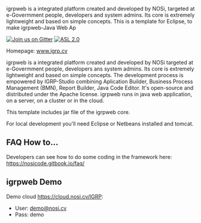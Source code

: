 igrpweb is a integrated platform created and developed by NOSi, targeted at e-Govermment people, developers and system admins. Its core is extremely lightweight and based on simple concepts. This is a template for Eclipse, to make igrpweb-Java Web Ap


[![Join us on Gitter](https://badges.gitter.im/igrpweb/template.svg)](https://gitter.im/igrpweb/template?utm_source=badge&utm_medium=badge&utm_campaign=pr-badge)
[![ASL 2.0](https://img.shields.io/hexpm/l/plug.svg)](https://github.com/NOSiCode-CV/IGRP-Java-Template-Eclipse/blob/master/README.md)

Homepage: www.igrp.cv

igrpweb is a integrated platform created and developed by NOSi targeted at e-Govermment people, developers ans system admins. Its core is extremely lightweight and based on simple concepts. The development process is empowered by IGRP-Studio combining Aplication Builder, Business Process Management (BMN), Report Builder, Java Code Editor. It's open-source and distributed under the Apache license. igrpweb runs in java web application, on a server, on a cluster or in the cloud.

This template includes jar file of the igrpweb core. 

For local development you'll need Eclipse or Netbeans installed and tomcat. 

## FAQ How to...

Developers can see how to do some coding in the framework here: https://nosicode.gitbook.io/faq/

## igrpweb Demo

Demo cloud https://cloud.nosi.cv/IGRP:
* User: demo@nosi.cv
* Pass: demo

